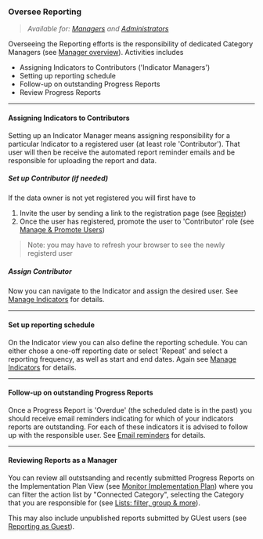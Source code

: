 ### Oversee Reporting

> _Available for: [Managers](/managers/manager.md) and [Administrators](/admins/admin.md)_

Overseeing the Reporting efforts is the responsibility of dedicated Category Managers (see [Manager overview](/managers/manager.md)). Activities includes
* Assigning Indicators to Contributors ('Indicator Managers')
* Setting up reporting schedule
* Follow-up on outstanding Progress Reports
* Review Progress Reports

---

#### Assigning Indicators to Contributors

Setting up an Indicator Manager means assigning responsibility for a particular Indicator to a registered user (at least role 'Contributor'). That user will then be receive the automated report reminder emails and be responsible for uploading the report and data.

##### Set up Contributor (if needed)

If the data owner is not yet registered you will first have to
1. Invite the user by sending a link to the registration page (see [Register](/visitors/register.md))
2. Once the user has registered, promote the user to 'Contributor' role (see [Manage & Promote Users](/managers/users-admin.md))

> Note: you may have to refresh your browser to see the newly registerd user

##### Assign Contributor

Now you can navigate to the Indicator and assign the desired user. See [Manage Indicators](/visitors/indicators.md) for details.

---

#### Set up reporting schedule

On the Indicator view you can also define the reporting schedule. You can either chose a one-off reporting date or select 'Repeat' and select a reporting frequency, as well as start and end dates. Again see [Manage Indicators](/visitors/indicators.md) for details.

---

#### Follow-up on outstanding Progress Reports

Once a Progress Report is 'Overdue' (the scheduled date is in the past) you should receive email reminders indicating for which of your indicators reports are outstanding. For each of these indicators it is advised to follow up with the responsible user. See [Email reminders](/managers/manager.md#email-reminders) for details.

---

#### Reviewing Reports as a Manager

You can review all outstsanding and recently submitted Progress Reports on the Implementation Plan View (see [Monitor Implementation Plan](/managers/monitor-implementation-plan.md)) where you can filter the action list by "Connected Category", selecting the Category that you are responsible for (see [Lists: filter, group & more](/visitors/lists.md)).

This may also include unpublished reports submitted by GUest users (see [Reporting as Guest](/guests/reporting.md)).
